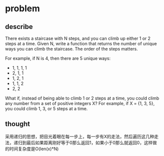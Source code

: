 # problem

## describe

There exists a staircase with N steps, and you can climb up either 1 or 2 steps at a time. Given N, write a function that returns the number of unique ways you can climb the staircase. The order of the steps matters.

For example, if N is 4, then there are 5 unique ways:

* 1, 1, 1, 1
* 2, 1, 1
* 1, 2, 1
* 1, 1, 2
* 2, 2

What if, instead of being able to climb 1 or 2 steps at a time, you could climb any number from a set of positive integers X? For example, if X = {1, 3, 5}, you could climb 1, 3, or 5 steps at a time.

## thought

采用递归的思想，把目光着眼在每一步上，每一步有X的走法，然后遍历这几种走法，递归到最后如果距离刚好等于0那么返回1，如果小于0那么就返回0，这样做的时间复杂度是O(len(x)*N)